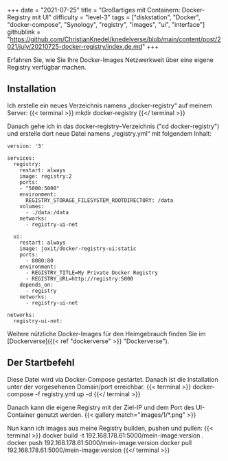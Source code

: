 +++
date = "2021-07-25"
title = "Großartiges mit Containern: Docker-Registry mit UI"
difficulty = "level-3"
tags = ["diskstation", "Docker", "docker-compose", "Synology", "registry", "images", "ui", "interface"]
githublink = "https://github.com/ChristianKnedel/knedelverse/blob/main/content/post/2021/july/20210725-docker-registry/index.de.md"
+++

Erfahren Sie, wie Sie Ihre Docker-Images Netzwerkweit über eine eigene Registry verfügbar machen. 

## Installation
Ich erstelle ein neues Verzeichnis namens „docker-registry“ auf meinem Server:
{{< terminal >}}
mkdir docker-registry
{{</ terminal >}}

Danach gehe ich in das docker-registry–Verzeichnis ("cd docker-registry") und erstelle dort neue Datei namens „registry.yml“ mit folgendem Inhalt:
```
version: '3'

services:
  registry:
    restart: always
    image: registry:2
    ports:
    - "5000:5000"
    environment:
      REGISTRY_STORAGE_FILESYSTEM_ROOTDIRECTORY: /data
    volumes:
      - ./data:/data
    networks:
      - registry-ui-net

  ui:
    restart: always
    image: joxit/docker-registry-ui:static
    ports:
      - 8080:80
    environment:
      - REGISTRY_TITLE=My Private Docker Registry
      - REGISTRY_URL=http://registry:5000
    depends_on:
      - registry
    networks:
      - registry-ui-net

networks:
  registry-ui-net:
```
Weitere nützliche Docker-Images für den Heimgebrauch finden Sie im [Dockerverse]({{< ref "dockerverse" >}} "Dockerverse").

## Der Startbefehl
Diese Datei wird via Docker-Compose gestartet. Danach ist die Installation unter der vorgesehenen Domain/port erreichbar.
{{< terminal >}}
docker-compose -f registry.yml up -d
{{</ terminal >}}

Danach kann die eigene Registry mit der Ziel-IP und dem Port des UI-Container genutzt werden.
{{< gallery match="images/1/*.png" >}}


Nun kann ich images aus meine Registry builden, pushen und pullen:
{{< terminal >}}
docker build -t 192.168.178.61:5000/mein-image:version .
docker push 192.168.178.61:5000/mein-image:version
docker pull 192.168.178.61:5000/mein-image:version
{{</ terminal >}}


